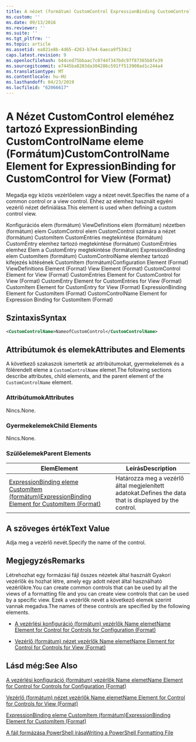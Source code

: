 ```yaml
---
title: A nézet (formátum) CustomControl ExpressionBinding CustomControlName eleme |} A Microsoft Docs
ms.custom: ''
ms.date: 09/13/2016
ms.reviewer: ''
ms.suite: ''
ms.tgt_pltfrm: ''
ms.topic: article
ms.assetid: ea821e8b-4d65-4263-b7e4-6aeca9f534c2
caps.latest.revision: 9
ms.openlocfilehash: b44ced75bbaac7c0744f347bdc97f87365b8fe39
ms.sourcegitcommit: e7445ba8203da304286c591ff513900ad1c244a4
ms.translationtype: MT
ms.contentlocale: hu-HU
ms.lasthandoff: 04/23/2019
ms.locfileid: "62066617"
---
```

# <a name="customcontrolname-element-for-expressionbinding-for-customcontrol-for-view-format"></a><span data-ttu-id="03918-102">A Nézet CustomControl eleméhez tartozó ExpressionBinding CustomControlName eleme (Formátum)</span><span class="sxs-lookup"><span data-stu-id="03918-102">CustomControlName Element for ExpressionBinding for CustomControl for View (Format)</span></span>

<span data-ttu-id="03918-103">Megadja egy közös vezérlőelem vagy a nézet nevét.</span><span class="sxs-lookup"><span data-stu-id="03918-103">Specifies the name of a common control or a view control.</span></span> <span data-ttu-id="03918-104">Ehhez az elemhez használt egyéni vezérlő nézet definiálása.</span><span class="sxs-lookup"><span data-stu-id="03918-104">This element is used when defining a custom control view.</span></span>

<span data-ttu-id="03918-105">Konfigurációs elem (formátum) ViewDefinitions elem (formátum) nézetben (formátum) elem CustomControl elem CustomControl számára a nézet (formátum) CustomItem CustomEntries megtekintése (formátum) CustomEntry elemhez tartozó megtekintése (formátum) CustomEntries elemhez Elem a CustomEntry megtekintése (formátum) ExpressionBinding elem CustomItem (formátum) CustomControlName elemhez tartozó kifejezés kötésének CustomItem (formátum)</span><span class="sxs-lookup"><span data-stu-id="03918-105">Configuration Element (Format) ViewDefinitions Element (Format) View Element (Format) CustomControl Element for View (Format) CustomEntries Element for CustomControl for View (Format) CustomEntry Element for CustomEntries for View (Format) CustomItem Element for CustomEntry for View (Format) ExpressionBinding Element for CustomItem (Format) CustomControlName Element for Expression Binding for CustomItem (Format)</span></span>

## <a name="syntax"></a><span data-ttu-id="03918-106">Szintaxis</span><span class="sxs-lookup"><span data-stu-id="03918-106">Syntax</span></span>

```xml
<CustomControlName>NameofCustomControl</CustomControlName>
```

## <a name="attributes-and-elements"></a><span data-ttu-id="03918-107">Attribútumok és elemek</span><span class="sxs-lookup"><span data-stu-id="03918-107">Attributes and Elements</span></span>

<span data-ttu-id="03918-108">A következő szakaszok ismertetik az attribútumokat, gyermekelemek és a fölérendelt eleme a `CustomControlName` elemet.</span><span class="sxs-lookup"><span data-stu-id="03918-108">The following sections describe attributes, child elements, and the parent element of the `CustomControlName` element.</span></span>

### <a name="attributes"></a><span data-ttu-id="03918-109">Attribútumok</span><span class="sxs-lookup"><span data-stu-id="03918-109">Attributes</span></span>

<span data-ttu-id="03918-110">Nincs.</span><span class="sxs-lookup"><span data-stu-id="03918-110">None.</span></span>

### <a name="child-elements"></a><span data-ttu-id="03918-111">Gyermekelemek</span><span class="sxs-lookup"><span data-stu-id="03918-111">Child Elements</span></span>

<span data-ttu-id="03918-112">Nincs.</span><span class="sxs-lookup"><span data-stu-id="03918-112">None.</span></span>

### <a name="parent-elements"></a><span data-ttu-id="03918-113">Szülőelemek</span><span class="sxs-lookup"><span data-stu-id="03918-113">Parent Elements</span></span>

|<span data-ttu-id="03918-114">Elem</span><span class="sxs-lookup"><span data-stu-id="03918-114">Element</span></span>|<span data-ttu-id="03918-115">Leírás</span><span class="sxs-lookup"><span data-stu-id="03918-115">Description</span></span>|
|-------------|-----------------|
|[<span data-ttu-id="03918-116">ExpressionBinding eleme CustomItem (formátum)</span><span class="sxs-lookup"><span data-stu-id="03918-116">ExpressionBinding Element for CustomItem (Format)</span></span>](./expressionbinding-element-for-customitem-for-controls-for-configuration-format.md)|<span data-ttu-id="03918-117">Határozza meg a vezérlő által megjelenített adatokat.</span><span class="sxs-lookup"><span data-stu-id="03918-117">Defines the data that is displayed by the control.</span></span>|

## <a name="text-value"></a><span data-ttu-id="03918-118">A szöveges érték</span><span class="sxs-lookup"><span data-stu-id="03918-118">Text Value</span></span>

<span data-ttu-id="03918-119">Adja meg a vezérlő nevét.</span><span class="sxs-lookup"><span data-stu-id="03918-119">Specify the name of the control.</span></span>

## <a name="remarks"></a><span data-ttu-id="03918-120">Megjegyzés</span><span class="sxs-lookup"><span data-stu-id="03918-120">Remarks</span></span>

<span data-ttu-id="03918-121">Létrehozhat egy formázási fájl összes nézetek által használt Gyakori vezérlők és hozhat létre, amely egy adott nézet által használható vezérlőkre.</span><span class="sxs-lookup"><span data-stu-id="03918-121">You can create common controls that can be used by all the views of a formatting file and you can create view controls that can be used by a specific view.</span></span> <span data-ttu-id="03918-122">Ezek a vezérlők nevét a következő elemek szerint vannak megadva.</span><span class="sxs-lookup"><span data-stu-id="03918-122">The names of these controls are specified by the following elements.</span></span>

- [<span data-ttu-id="03918-123">A vezérlési konfiguráció (formátum) vezérlők Name elemet</span><span class="sxs-lookup"><span data-stu-id="03918-123">Name Element for Control for Controls for Configuration (Format)</span></span>](./name-element-for-control-for-controls-for-configuration-format.md)

- [<span data-ttu-id="03918-124">Vezérlő (formátum) nézet vezérlők Name elemet</span><span class="sxs-lookup"><span data-stu-id="03918-124">Name Element for Control for Controls for View (Format)</span></span>](./name-element-for-control-for-controls-for-view-format.md)

## <a name="see-also"></a><span data-ttu-id="03918-125">Lásd még:</span><span class="sxs-lookup"><span data-stu-id="03918-125">See Also</span></span>

[<span data-ttu-id="03918-126">A vezérlési konfiguráció (formátum) vezérlők Name elemet</span><span class="sxs-lookup"><span data-stu-id="03918-126">Name Element for Control for Controls for Configuration (Format)</span></span>](./name-element-for-control-for-controls-for-configuration-format.md)

[<span data-ttu-id="03918-127">Vezérlő (formátum) nézet vezérlők Name elemet</span><span class="sxs-lookup"><span data-stu-id="03918-127">Name Element for Control for Controls for View (Format)</span></span>](./name-element-for-control-for-controls-for-view-format.md)

[<span data-ttu-id="03918-128">ExpressionBinding eleme CustomItem (formátum)</span><span class="sxs-lookup"><span data-stu-id="03918-128">ExpressionBinding Element for CustomItem (Format)</span></span>](./expressionbinding-element-for-customitem-for-controls-for-configuration-format.md)

[<span data-ttu-id="03918-129">A fájl formázása PowerShell írása</span><span class="sxs-lookup"><span data-stu-id="03918-129">Writing a PowerShell Formatting File</span></span>](./writing-a-powershell-formatting-file.md)

